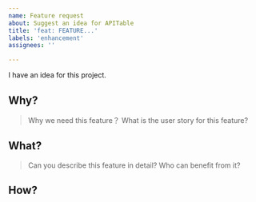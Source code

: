 ```yaml
---
name: Feature request
about: Suggest an idea for APITable
title: 'feat: FEATURE...'
labels: 'enhancement'
assignees: ''

---
```


I have an idea for this project.

## Why? 
> Why we need this feature？
> What is the user story for this feature? 


## What?
> Can you describe this feature in detail?
> Who can benefit from it? 

## How?
<!-- 
> (Optional)
> Do you have any plans for implementing this feature?
> In how many steps can you implement this feature?
> Can you please provide a TODO list? 
-->